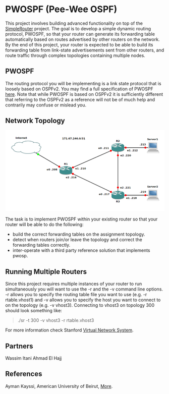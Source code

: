 PWOSPF (Pee-Wee OSPF)
=====================

This project involves building advanced functionality on top of the <a href="https://github.com/cesarghali/SimpleRouter" target="_new">SimpleRouter</a> project. The goal is to develop a simple dynamic routing protocol, PWOSPF, so that your router can generate its forwarding table automatically based on routes advertised by other routers on the network. By the end of this project, your router is expected to be able to build its forwarding table from link-state advertisements sent from other routers, and route traffic through complex topologies containing multiple nodes.

PWOSPF
------
The routing protocol you will be implementing is a link state protocol that is loosely based on OSPFv2. You may find a full specification of PWOSPF <a href="https://github.com/cesarghali/PWOSPF/blob/master/PWOSPF%20Specs.pdf" target="_new">here</a>. Note that while PWOSPF is based on OSPFv2 it is sufficiently different that referring to the OSPFv2 as a reference will not be of much help and contrarily may confuse or mislead you.

Network Topology
----------------
![Network Topology](topology.png)

The task is to implement PWOSPF within your existing router so that your router will be able to do the following:

* build the correct forwarding tables on the assignment topology.
* detect when routers join/or leave the topology and correct the forwarding tables correctly.
* inter-operate with a third party reference solution that implements pwosp.

Running Multiple Routers
------------------------
Since this project requires multiple instances of your router to run simultaneously you will want to use the -r and the -v command line options. -r allows you to specify the routing table file you want to use (e.g. -r rtable.vhost1) and -v allows you to specify the host you want to connect to on the topology (e.g. -v vhost3). Connecting to vhost3 on topology 300 should look something like:

> ./sr -t 300 -v vhost3 -r rtable.vhost3

For more information check Stanford <a href="http://yuba.stanford.edu/vns/assignments/pwospf/" target="_new">Virtual Network System</a>.

Partners
--------
Wassim Itani
Ahmad El Hajj

References
----------
Ayman Kayssi, American University of Beirut, <a href="http://staff.aub.edu.lb/~ayman/" target="_new">More</a>.